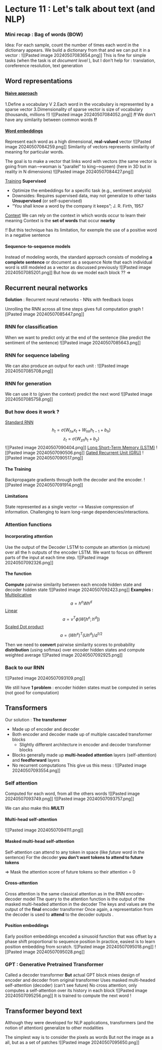 
# Lecture 11 : Let's talk about text (and NLP)

### Mini recap : Bag of words (BOW)
Idea: For each sample, count the number of times each word in the dictionary appears. We build a dictionary from that and we can put it in a vector : 
![[Pasted image 20240507083654.png]]
This is fine for simple tasks (when the task is *at document level* ), but I don't help for : translation, coreference resolution, text generation

## Word representations 

#### <u>Naive approach</u>
1.Define a vocabulary V
2.Each word in the vocabulary is represented by a sparse vector 
3.Dimensionality of sparse vector is size of vocabulary (thousands, millions !!)
![[Pasted image 20240507084052.png]]
***!!*** We don't have any similarity between common words ***!!***

#### <u>Word embeddings</u>
Represent each word as a high dimensional, **real-valued** vector
![[Pasted image 20240507084259.png]]
Similarity of vectors represents similarity of meaning for particular words.

The goal is to make a vector that links word with vectors (the same vector is going from man-->woman is "parallel" to king-->queen) (here in 3D but in reality in N dimensions)
![[Pasted image 20240507084427.png]]

<u>Training</u> 
**Supervised** 
- Optimize the embeddings for a specific task (e.g., sentiment analysis)
- Downsides: Requires supervised data, may not generalize to other tasks
**Unsupervised** (or self-supervised)
- “You shall know a word by the company it keeps”; J. R. Firth, 1957

<u>Context</u>
We can rely on the context in which words occur to learn their meaning 
	Context is the **set of words** that occur **nearby** 

*!!* But this technique has its limitation, for exemple the use of a positive word in a negative sentence

#### Sequence-to-sequence models 
Instead of modeling words, the standard approach consists of modeling **a complete sentence** or document as a sequence
	Note that each individual word is still modeled as a vector as discussed previously
![[Pasted image 20240507085201.png]]
But how do we model each block ?? => 

## Recurrent neural networks
**Solution** : Recurrent neural networks - NNs with feedback loops

Unrolling the RNN across all time steps gives full computation graph
![[Pasted image 20240507085447.png]]


### RNN for classification
When we want to predict only at the end of the sentence (like predict the sentiment of the sentence)
![[Pasted image 20240507085643.png]]

### RNN for sequence labeling 
We can also produce an output for each unit : 
![[Pasted image 20240507085708.png]]

### RNN for generation 
We can use it to (given the context) predict the next word
![[Pasted image 20240507085758.png]]
### But how does it work ? 
<u>Standard RNN</u>
$$h_t = σ(W_{hx}x_t + W_{hh}h_{t-1} + b_h) $$
$$z_t = σ(W_{zh}h_t + b_z)$$ 
![[Pasted image 20240507090404.png]]
<u>Long Short-Term Memory (LSTM)</u>
![[Pasted image 20240507090506.png]]
<u>Gated Recurrent Unit (GRU)</u>
![[Pasted image 20240507090517.png]]

#### The Training 
Backpropagate gradients through both the decoder and the encoder. 
![[Pasted image 20240507091914.png]]

#### Limitations 
State represented as a single vector —> Massive compression of information. 
Challenging to learn long-range dependencies/interactions. 


### Attention functions 
#### Incorporating attention 
Use the output of the Decoder LSTM to compute an attention (a mixture) over all the h outputs of the encoder LSTM. We want to focus on different parts of the input at each time step. 
![[Pasted image 20240507092326.png]]

#### The function 
**Compute** pairwise similarity between each encode hidden state and decoder hidden state 
![[Pasted image 20240507092423.png]]
**Examples :** 
<u>Multiplicative</u>
$$a = h^eWh^d$$
<u>Linear</u>
$$a = v^Tϕ(W[h^e;h^d])$$ <u>Scaled Dot product</u>
$$a = (Wh^e)^T(Uh^d)/d^{1/2}$$

Then we need to **convert** pairwise similarity scores to probability **distribution** (using softmax) over encoder hidden states and compute weighted average
![[Pasted image 20240507092925.png]]

### Back to our RNN 
![[Pasted image 20240507093109.png]]

We still have **1 problem** : encoder hidden states must be computed in series (not good for computation)

## Transformers
Our solution : **The transformer**
- Made up of encoder and decoder 
- Both encoder and decoder made up of multiple cascaded transformer blocks 
	- Slightly different architecture in encoder and decoder transformer blocks 
- Blocks generally made up **multi-headed attention** layers (self-attention) and **feedforward** layers
- No recurrent computations 
This give us this mess :
![[Pasted image 20240507093554.png]]

### Self attention 
Computed for each word, from all the others words
![[Pasted image 20240507093749.png]]
![[Pasted image 20240507093757.png]]

We can also make this ***MULTI*** 
#### Multi-head self-attention 
![[Pasted image 20240507094111.png]]

#### Masked multi-head self-attention 
Self-attention can attend to any token in space (like *future* word in the sentence)
For the decoder **you don't want tokens to attend to future tokens** 

=> Mask the attention score of future tokens so their attention = 0

#### Cross-attention 
Cross attention is the same classical attention as in the RNN encoder-decoder model
The query to the attention function is the output of the masked multi-headed attention in the decoder 
The keys and values are the output of the **final** encoder transformer 
Once again, a representation from the decoder is used to **attend** to the decoder outputs . 

#### Position embeddings 
Early position embeddings encoded a sinusoid function that was offset by a phase shift proportional to sequence position 
In practice, easiest is to learn position embedding from scratch. 
![[Pasted image 20240507095018.png]]
![[Pasted image 20240507095028.png]]

### GPT : Generative Pretrained Transformer 
Called a decoder transformer 
**But** actual GPT block mixes design of encoder and decoder from original transformer 
Uses masked multi-headed self-attention (decoder) (can't see future)
No cross attention; only computes a self-attention over its history in each block
![[Pasted image 20240507095256.png]]
It is trained to compute the next word ! 


## Transformer beyond text 
Although they were developed for NLP applications, transformers (and the notion of attention) generalize to other modalities

The simplest way is to consider the pixels as words 
But not the image as a all, but as a set of patches
![[Pasted image 20240507095650.png]]